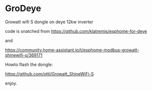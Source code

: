 # GroDeye
Growatt wifi S dongle on deye 12kw inverter


code is snatched from https://github.com/klatremis/esphome-for-deye

and 

https://community.home-assistant.io/t/esphome-modbus-growatt-shinewifi-s/369171




Howto flash the dongle:  

https://github.com/otti/Growatt_ShineWiFi-S


enjoy.
